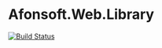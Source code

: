 # Afonsoft.Web.Library

[![Build Status](https://travis-ci.org/afonsoft/Afonsoft.Web.Library.svg?branch=master)](https://travis-ci.org/afonsoft/Afonsoft.Web.Library)
